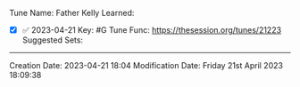Tune Name: Father Kelly
Learned: 
- [x]  ✅ 2023-04-21
Key: #G
Tune Func: https://thesession.org/tunes/21223
Suggested Sets:

---
Creation Date: 2023-04-21 18:04
Modification Date: Friday 21st April 2023 18:09:38



